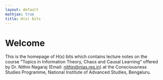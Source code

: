 ```yaml
---
layout: default
mathjax: true
title: H(x) bits
---
```

# Welcome
This is the homepage of H(x) bits which contains lecture notes on the course "Topics in Information Theory, Chaos and Causal Learning" offered by Dr. Nithin Nagaraj (Email: nithin@nias.res.in) at the Consciousness Studies Programme, National Institute of Advanced Studies, Bengaluru.
